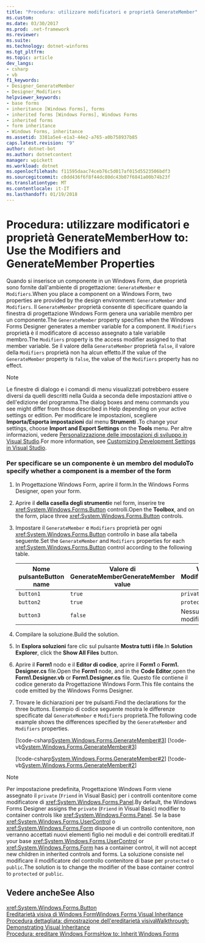 ```yaml
---
title: "Procedura: utilizzare modificatori e proprietà GenerateMember"
ms.custom: 
ms.date: 03/30/2017
ms.prod: .net-framework
ms.reviewer: 
ms.suite: 
ms.technology: dotnet-winforms
ms.tgt_pltfrm: 
ms.topic: article
dev_langs:
- csharp
- vb
f1_keywords:
- Designer_GenerateMember
- Designer_Modifiers
helpviewer_keywords:
- base forms
- inheritance [Windows Forms], forms
- inherited forms [Windows Forms], Windows Forms
- inherited forms
- form inheritance
- Windows Forms, inheritance
ms.assetid: 3381a5e4-e1a3-44e2-a765-a0b758937b85
caps.latest.revision: "9"
author: dotnet-bot
ms.author: dotnetcontent
manager: wpickett
ms.workload: dotnet
ms.openlocfilehash: f11595daac74ceb76c5d017af015d5523506bdf3
ms.sourcegitcommit: c0dd436f6f8f44dc80dc43b07f6841a00b74b23f
ms.translationtype: MT
ms.contentlocale: it-IT
ms.lasthandoff: 01/19/2018
---
```

# <a name="how-to-use-the-modifiers-and-generatemember-properties"></a><span data-ttu-id="13a27-102">Procedura: utilizzare modificatori e proprietà GenerateMember</span><span class="sxs-lookup"><span data-stu-id="13a27-102">How to: Use the Modifiers and GenerateMember Properties</span></span>
<span data-ttu-id="13a27-103">Quando si inserisce un componente in un Windows Form, due proprietà sono fornite dall'ambiente di progettazione: `GenerateMember` e `Modifiers`.</span><span class="sxs-lookup"><span data-stu-id="13a27-103">When you place a component on a Windows Form, two properties are provided by the design environment: `GenerateMember` and `Modifiers`.</span></span> <span data-ttu-id="13a27-104">Il `GenerateMember` proprietà consente di specificare quando la finestra di progettazione Windows Form genera una variabile membro per un componente.</span><span class="sxs-lookup"><span data-stu-id="13a27-104">The `GenerateMember` property specifies when the Windows Forms Designer generates a member variable for a component.</span></span> <span data-ttu-id="13a27-105">Il `Modifiers` proprietà è il modificatore di accesso assegnato a tale variabile membro.</span><span class="sxs-lookup"><span data-stu-id="13a27-105">The `Modifiers` property is the access modifier assigned to that member variable.</span></span> <span data-ttu-id="13a27-106">Se il valore della `GenerateMember` proprietà `false`, il valore della `Modifiers` proprietà non ha alcun effetto.</span><span class="sxs-lookup"><span data-stu-id="13a27-106">If the value of the `GenerateMember` property is `false`, the value of the `Modifiers` property has no effect.</span></span>  
  
> [!NOTE]
>  <span data-ttu-id="13a27-107">Le finestre di dialogo e i comandi di menu visualizzati potrebbero essere diversi da quelli descritti nella Guida a seconda delle impostazioni attive o dell'edizione del programma.</span><span class="sxs-lookup"><span data-stu-id="13a27-107">The dialog boxes and menu commands you see might differ from those described in Help depending on your active settings or edition.</span></span> <span data-ttu-id="13a27-108">Per modificare le impostazioni, scegliere **Importa/Esporta impostazioni** dal menu **Strumenti** .</span><span class="sxs-lookup"><span data-stu-id="13a27-108">To change your settings, choose **Import and Export Settings** on the **Tools** menu.</span></span> <span data-ttu-id="13a27-109">Per altre informazioni, vedere [Personalizzazione delle impostazioni di sviluppo in Visual Studio](http://msdn.microsoft.com/library/22c4debb-4e31-47a8-8f19-16f328d7dcd3).</span><span class="sxs-lookup"><span data-stu-id="13a27-109">For more information, see [Customizing Development Settings in Visual Studio](http://msdn.microsoft.com/library/22c4debb-4e31-47a8-8f19-16f328d7dcd3).</span></span>  
  
### <a name="to-specify-whether-a-component-is-a-member-of-the-form"></a><span data-ttu-id="13a27-110">Per specificare se un componente è un membro del modulo</span><span class="sxs-lookup"><span data-stu-id="13a27-110">To specify whether a component is a member of the form</span></span>  
  
1.  <span data-ttu-id="13a27-111">In Progettazione Windows Form, aprire il form.</span><span class="sxs-lookup"><span data-stu-id="13a27-111">In the Windows Forms Designer, open your form.</span></span>  
  
2.  <span data-ttu-id="13a27-112">Aprire il **della casella degli strumenti**e nel form, inserire tre <xref:System.Windows.Forms.Button> controlli.</span><span class="sxs-lookup"><span data-stu-id="13a27-112">Open the **Toolbox**, and on the form, place three <xref:System.Windows.Forms.Button> controls.</span></span>  
  
3.  <span data-ttu-id="13a27-113">Impostare il `GenerateMember` e `Modifiers` proprietà per ogni <xref:System.Windows.Forms.Button> controllo in base alla tabella seguente.</span><span class="sxs-lookup"><span data-stu-id="13a27-113">Set the `GenerateMember` and `Modifiers` properties for each <xref:System.Windows.Forms.Button> control according to the following table.</span></span>  
  
    |<span data-ttu-id="13a27-114">Nome pulsante</span><span class="sxs-lookup"><span data-stu-id="13a27-114">Button name</span></span>|<span data-ttu-id="13a27-115">Valore di GenerateMember</span><span class="sxs-lookup"><span data-stu-id="13a27-115">GenerateMember value</span></span>|<span data-ttu-id="13a27-116">Valore di Modifiers</span><span class="sxs-lookup"><span data-stu-id="13a27-116">Modifiers value</span></span>|  
    |-----------------|--------------------------|---------------------|  
    |`button1`|`true`|`private`|  
    |`button2`|`true`|`protected`|  
    |`button3`|`false`|<span data-ttu-id="13a27-117">Nessuna modifica</span><span class="sxs-lookup"><span data-stu-id="13a27-117">No change</span></span>|  
  
4.  <span data-ttu-id="13a27-118">Compilare la soluzione.</span><span class="sxs-lookup"><span data-stu-id="13a27-118">Build the solution.</span></span>  
  
5.  <span data-ttu-id="13a27-119">In **Esplora soluzioni** fare clic sul pulsante **Mostra tutti i file**.</span><span class="sxs-lookup"><span data-stu-id="13a27-119">In **Solution Explorer**, click the **Show All Files** button.</span></span>  
  
6.  <span data-ttu-id="13a27-120">Aprire il **Form1** nodo e il **Editor di codice**, aprire il **Form1** o **Form1. Designer.cs** file.</span><span class="sxs-lookup"><span data-stu-id="13a27-120">Open the **Form1** node, and in the **Code Editor**,open the **Form1.Designer.vb** or **Form1.Designer.cs** file.</span></span> <span data-ttu-id="13a27-121">Questo file contiene il codice generato da Progettazione Windows Form.</span><span class="sxs-lookup"><span data-stu-id="13a27-121">This file contains the code emitted by the Windows Forms Designer.</span></span>  
  
7.  <span data-ttu-id="13a27-122">Trovare le dichiarazioni per tre pulsanti.</span><span class="sxs-lookup"><span data-stu-id="13a27-122">Find the declarations for the three buttons.</span></span> <span data-ttu-id="13a27-123">Esempio di codice seguente mostra le differenze specificate dal `GenerateMember` e `Modifiers` proprietà.</span><span class="sxs-lookup"><span data-stu-id="13a27-123">The following code example shows the differences specified by the `GenerateMember` and `Modifiers` properties.</span></span>  
  
     [!code-csharp[System.Windows.Forms.GenerateMember#3](../../../../samples/snippets/csharp/VS_Snippets_Winforms/System.Windows.Forms.GenerateMember/CS/Form1.cs#3)]
     [!code-vb[System.Windows.Forms.GenerateMember#3](../../../../samples/snippets/visualbasic/VS_Snippets_Winforms/System.Windows.Forms.GenerateMember/VB/Form1.vb#3)]  
  
     [!code-csharp[System.Windows.Forms.GenerateMember#2](../../../../samples/snippets/csharp/VS_Snippets_Winforms/System.Windows.Forms.GenerateMember/CS/Form1.cs#2)]
     [!code-vb[System.Windows.Forms.GenerateMember#2](../../../../samples/snippets/visualbasic/VS_Snippets_Winforms/System.Windows.Forms.GenerateMember/VB/Form1.vb#2)]  
  
> [!NOTE]
>  <span data-ttu-id="13a27-124">Per impostazione predefinita, Progettazione Windows Form viene assegnato il `private` (`Friend` in Visual Basic) per i controlli contenitore come modificatore di <xref:System.Windows.Forms.Panel>.</span><span class="sxs-lookup"><span data-stu-id="13a27-124">By default, the Windows Forms Designer assigns the `private` (`Friend` in Visual Basic) modifier to container controls like <xref:System.Windows.Forms.Panel>.</span></span> <span data-ttu-id="13a27-125">Se la base <xref:System.Windows.Forms.UserControl> o <xref:System.Windows.Forms.Form> dispone di un controllo contenitore, non verranno accettati nuovi elementi figlio nei moduli e dei controlli ereditati.</span><span class="sxs-lookup"><span data-stu-id="13a27-125">If your base <xref:System.Windows.Forms.UserControl> or <xref:System.Windows.Forms.Form> has a container control, it will not accept new children in inherited controls and forms.</span></span> <span data-ttu-id="13a27-126">La soluzione consiste nel modificare il modificatore del controllo contenitore di base per `protected` o `public`.</span><span class="sxs-lookup"><span data-stu-id="13a27-126">The solution is to change the modifier of the base container control to `protected` or `public`.</span></span>  
  
## <a name="see-also"></a><span data-ttu-id="13a27-127">Vedere anche</span><span class="sxs-lookup"><span data-stu-id="13a27-127">See Also</span></span>  
 <xref:System.Windows.Forms.Button>  
 [<span data-ttu-id="13a27-128">Ereditarietà visiva di Windows Form</span><span class="sxs-lookup"><span data-stu-id="13a27-128">Windows Forms Visual Inheritance</span></span>](../../../../docs/framework/winforms/advanced/windows-forms-visual-inheritance.md)  
 [<span data-ttu-id="13a27-129">Procedura dettagliata: dimostrazione dell'ereditarietà visiva</span><span class="sxs-lookup"><span data-stu-id="13a27-129">Walkthrough: Demonstrating Visual Inheritance</span></span>](../../../../docs/framework/winforms/advanced/walkthrough-demonstrating-visual-inheritance.md)  
 [<span data-ttu-id="13a27-130">Procedura: ereditare Windows Forms</span><span class="sxs-lookup"><span data-stu-id="13a27-130">How to: Inherit Windows Forms</span></span>](../../../../docs/framework/winforms/advanced/how-to-inherit-windows-forms.md)

